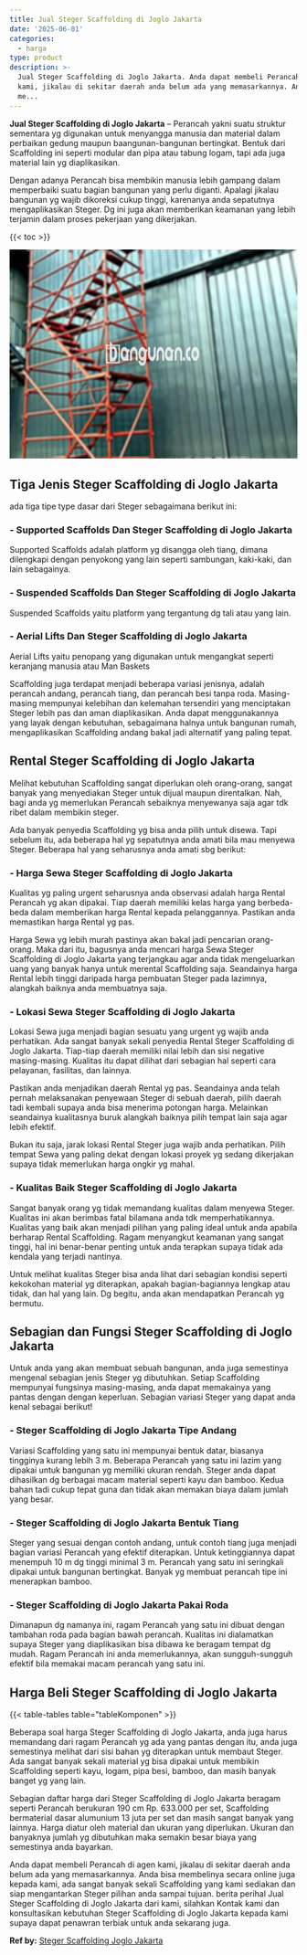 ```yaml
---
title: Jual Steger Scaffolding di Joglo Jakarta
date: '2025-06-01'
categories:
  - harga
type: product
description: >-
  Jual Steger Scaffolding di Joglo Jakarta. Anda dapat membeli Perancah di agen
  kami, jikalau di sekitar daerah anda belum ada yang memasarkannya. Anda bisa
  me...
---
```


**Jual Steger Scaffolding di Joglo Jakarta** – Perancah yakni suatu struktur sementara yg digunakan untuk menyangga manusia dan material dalam perbaikan gedung maupun baangunan-bangunan bertingkat. Bentuk dari Scaffolding ini seperti modular dan pipa atau tabung logam, tapi ada juga material lain yg diaplikasikan.

Dengan adanya Perancah bisa membikin manusia lebih gampang dalam memperbaiki suatu bagian bangunan yang perlu diganti. Apalagi jikalau bangunan yg wajib dikoreksi cukup tinggi, karenanya anda sepatutnya mengaplikasikan Steger. Dg ini juga akan memberikan keamanan yang lebih terjamin dalam proses pekerjaan yang dikerjakan.

{{< toc >}}

![Jual Steger Scaffolding di Joglo Jakarta](/images/sewa-scaffolding-steger-18.png)

## Tiga Jenis Steger Scaffolding di Joglo Jakarta

ada tiga tipe type dasar dari Steger sebagaimana berikut ini:

### \- Supported Scaffolds Dan Steger Scaffolding di Joglo Jakarta

Supported Scaffolds adalah platform yg disangga oleh tiang, dimana dilengkapi dengan penyokong yang lain seperti sambungan, kaki-kaki, dan lain sebagainya.

### \- Suspended Scaffolds Dan Steger Scaffolding di Joglo Jakarta

Suspended Scaffolds yaitu platform yang tergantung dg tali atau yang lain.

### \- Aerial Lifts Dan Steger Scaffolding di Joglo Jakarta

Aerial Lifts yaitu penopang yang digunakan untuk mengangkat seperti keranjang manusia atau Man Baskets

Scaffolding juga terdapat menjadi beberapa variasi jenisnya, adalah perancah andang, perancah tiang, dan perancah besi tanpa roda. Masing-masing mempunyai kelebihan dan kelemahan tersendiri yang menciptakan Steger lebih pas dan aman diaplikasikan. Anda dapat menggunakannya yang layak dengan kebutuhan, sebagaimana halnya untuk bangunan rumah, mengaplikasikan Scaffolding andang bakal jadi alternatif yang paling tepat.

## Rental Steger Scaffolding di Joglo Jakarta

Melihat kebutuhan Scaffolding sangat diperlukan oleh orang-orang, sangat banyak yang menyediakan Steger untuk dijual maupun direntalkan. Nah, bagi anda yg memerlukan Perancah sebaiknya menyewanya saja agar tdk ribet dalam membikin steger.

Ada banyak penyedia Scaffolding yg bisa anda pilih untuk disewa. Tapi sebelum itu, ada beberapa hal yg sepatutnya anda amati bila mau menyewa Steger. Beberapa hal yang seharusnya anda amati sbg berikut:

### \- Harga Sewa Steger Scaffolding di Joglo Jakarta

Kualitas yg paling urgent seharusnya anda observasi adalah harga Rental Perancah yg akan dipakai. Tiap daerah memiliki kelas harga yang berbeda-beda dalam memberikan harga Rental kepada pelanggannya. Pastikan anda memastikan harga Rental yg pas.

Harga Sewa yg lebih murah pastinya akan bakal jadi pencarian orang-orang. Maka dari itu, bagusnya anda mencari harga Sewa Steger Scaffolding di Joglo Jakarta yang terjangkau agar anda tidak mengeluarkan uang yang banyak hanya untuk merental Scaffolding saja. Seandainya harga Rental lebih tinggi daripada harga pembuatan Steger pada lazimnya, alangkah baiknya anda membuatnya saja.

### \- Lokasi Sewa Steger Scaffolding di Joglo Jakarta

Lokasi Sewa juga menjadi bagian sesuatu yang urgent yg wajib anda perhatikan. Ada sangat banyak sekali penyedia Rental Steger Scaffolding di Joglo Jakarta. Tiap-tiap daerah memiliki nilai lebih dan sisi negative masing-masing. Kualitas itu dapat dilihat dari sebagian hal seperti cara pelayanan, fasilitas, dan lainnya.

Pastikan anda menjadikan daerah Rental yg pas. Seandainya anda telah pernah melaksanakan penyewaan Steger di sebuah daerah, pilih daerah tadi kembali supaya anda bisa menerima potongan harga. Melainkan seandainya kualitasnya buruk alangkah baiknya pilih tempat lain saja agar lebih efektif.

Bukan itu saja, jarak lokasi Rental Steger juga wajib anda perhatikan. Pilih tempat Sewa yang paling dekat dengan lokasi proyek yg sedang dikerjakan supaya tidak memerlukan harga ongkir yg mahal.

### \- Kualitas Baik Steger Scaffolding di Joglo Jakarta

Sangat banyak orang yg tidak memandang kualitas dalam menyewa Steger. Kualitas ini akan berimbas fatal bilamana anda tdk memperhatikannya. Kualitas yang baik akan menjadi pilihan yang paling ideal untuk anda apabila berharap Rental Scaffolding. Ragam menyangkut keamanan yang sangat tinggi, hal ini benar-benar penting untuk anda terapkan supaya tidak ada kendala yang terjadi nantinya.

Untuk melihat kualitas Steger bisa anda lihat dari sebagian kondisi seperti kekokohan material yg diterapkan, apakah bagian-bagiannya lengkap atau tidak, dan hal yang lain. Dg begitu, anda akan mendapatkan Perancah yg bermutu.

## Sebagian dan Fungsi Steger Scaffolding di Joglo Jakarta

Untuk anda yang akan membuat sebuah bangunan, anda juga semestinya mengenal sebagian jenis Steger yg dibutuhkan. Setiap Scaffolding mempunyai fungsinya masing-masing, anda dapat memakainya yang pantas dengan dengan keperluan. Sebagian variasi Steger yang dapat anda kenal sebagai berikut!

### \- Steger Scaffolding di Joglo Jakarta Tipe Andang

Variasi Scaffolding yang satu ini mempunyai bentuk datar, biasanya tingginya kurang lebih 3 m. Beberapa Perancah yang satu ini lazim yang dipakai untuk bangunan yg memiliki ukuran rendah. Steger anda dapat dihasilkan dg berbagai macam material seperti kayu dan bamboo. Kedua bahan tadi cukup tepat guna dan tidak akan memakan biaya dalam jumlah yang besar.

### \- Steger Scaffolding di Joglo Jakarta Bentuk Tiang

Steger yang sesuai dengan contoh andang, untuk contoh tiang juga menjadi bagian variasi Perancah yang efektif diterapkan. Untuk ketinggiannya dapat menempuh 10 m dg tinggi minimal 3 m. Perancah yang satu ini seringkali dipakai untuk bangunan bertingkat. Banyak yg membuat perancah tipe ini menerapkan bamboo.

### \- Steger Scaffolding di Joglo Jakarta Pakai Roda

Dimanapun dg namanya ini, ragam Perancah yang satu ini dibuat dengan tambahan roda pada bagian bawah perancah. Kualitas ini dialamatkan supaya Steger yang diaplikasikan bisa dibawa ke beragam tempat dg mudah. Ragam Perancah ini anda memerlukannya, akan sungguh-sungguh efektif bila memakai macam perancah yang satu ini.

## Harga Beli Steger Scaffolding di Joglo Jakarta

{{< table-tables table="tableKomponen" >}}

Beberapa soal harga Steger Scaffolding di Joglo Jakarta, anda juga harus memandang dari ragam Perancah yg ada yang pantas dengan itu, anda juga semestinya melihat dari sisi bahan yg diterapkan untuk membaut Steger. Ada sangat banyak sekali material yg bisa dipakai untuk membikin Scaffolding seperti kayu, logam, pipa besi, bamboo, dan masih banyak banget yg yang lain.

Sebagian daftar harga dari Steger Scaffolding di Joglo Jakarta beragam seperti Perancah berukuran 190 cm Rp. 633.000 per set, Scaffolding bermaterial dasar alumunium 13 juta per set dan masih sangat banyak yang lainnya. Harga diatur oleh material dan ukuran yang diperlukan. Ukuran dan banyaknya jumlah yg dibutuhkan maka semakin besar biaya yang semestinya anda bayarkan.

Anda dapat membeli Perancah di agen kami, jikalau di sekitar daerah anda belum ada yang memasarkannya. Anda bisa membelinya secara online juga kepada kami, ada sangat banyak sekali Scaffolding yang kami sediakan dan siap mengantarkan Steger pilihan anda sampai tujuan. berita perihal Jual Steger Scaffolding di Joglo Jakarta dari kami, silahkan Kontak kami dan konsultasikan kebutuhan Steger Scaffolding di Joglo Jakarta kepada kami supaya dapat penawran terbiak untuk anda sekarang juga.

**Ref by:** [Steger Scaffolding Joglo Jakarta](https://id.wikipedia.org/wiki/Steger)
